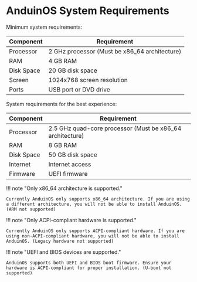 # AnduinOS System Requirements

Minimum system requirements:

| Component       | Requirement                        |
|-----------------|------------------------------------|
| Processor       | 2 GHz processor (Must be x86_64 architecture) |
| RAM             | 4 GB RAM                           |
| Disk Space      | 20 GB disk space                   |
| Screen          | 1024x768 screen resolution         |
| Ports           | USB port or DVD drive              |

System requirements for the best experience:

| Component       | Requirement                        |
|-----------------|------------------------------------|
| Processor       | 2.5 GHz quad-core processor (Must be x86_64 architecture) |
| RAM             | 8 GB RAM                           |
| Disk Space      | 50 GB disk space                   |
| Internet        | Internet access                    |
| Firmware        | UEFI firmware                      |

!!! note "Only x86_64 architecture is supported."

    Currently AnduinOS only supports x86_64 architecture. If you are using a different architecture, you will not be able to install AnduinOS. (ARM not supported)

!!! note "Only ACPI-compliant hardware is supported."

    Currently AnduinOS only supports ACPI-compliant hardware. If you are using non-ACPI-compliant hardware, you will not be able to install AnduinOS. (Legacy hardware not supported)

!!! note "UEFI and BIOS devices are supported."

    AnduinOS supports both UEFI and BIOS boot firmware. Ensure your hardware is ACPI-compliant for proper installation. (U-boot not supported)
